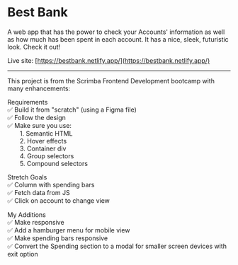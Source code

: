 # Best Bank

A web app that has the power to check your Accounts' information as well as how much has been spent in each account. It has a nice, sleek, futuristic look. Check it out!

Live site: [https://bestbank.netlify.app/](https://bestbank.netlify.app/)

<hr>

This project is from the Scrimba Frontend Development bootcamp with many
enhancements:

Requirements<br>
✅ Build it from "scratch" (using a Figma file)<br>
✅ Follow the design<br>
✅ Make sure you use:<br>
&emsp;&emsp;1. Semantic HTML<br>
&emsp;&emsp;2. Hover effects<br>
&emsp;&emsp;3. Container div<br>
&emsp;&emsp;4. Group selectors<br>
&emsp;&emsp;5. Compound selectors

Stretch Goals<br>
✅ Column with spending bars<br>
✅ Fetch data from JS<br>
✅ Click on account to change view

My Additions<br>
✅ Make responsive<br>
✅ Add a hamburger menu for mobile view<br>
✅ Make spending bars responsive<br>
✅ Convert the Spending section to a modal for smaller screen devices with exit option



